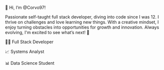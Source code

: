 👋 Hi, I’m @Corvo97!
  
Passionate self-taught full stack developer, diving into code since I was 12.
I thrive on challenges and love learning new things. With a creative mindset,
I enjoy turning obstacles into opportunities for growth and innovation.
Always evolving, I'm excited to see what’s next! 🚀

🧑‍💻 Full Stack Developer

📈 Systems Analyst

📊 Data Science Student

<!---
Corvo97/Corvo97 is a ✨ special ✨ repository because its `README.md` (this file) appears on your GitHub profile.
You can click the Preview link to take a look at your changes.
--->
